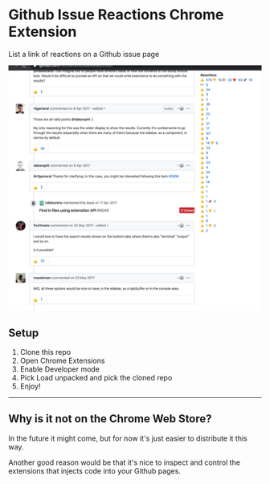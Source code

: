 # Github Issue Reactions Chrome Extension
List a link of reactions on a Github issue page

![Example screenshot](example.png)

## Setup

1. Clone this repo
3. Open Chrome Extensions
4. Enable Developer mode
5. Pick Load unpacked and pick the cloned repo
6. Enjoy!

---

## Why is it not on the Chrome Web Store?

In the future it might come, but for now it's just easier to distribute it this way.

Another good reason would be that it's nice to inspect and control the extensions that injects code into your Github pages. 